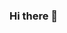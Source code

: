 ### Hi there 👋

<!--
**MHMMD-ASHIF/MHMMD-ASHIF** is a ✨ _special_ ✨ repository because its `README.md` (this file) appears on your GitHub profile.

hello im ashif , 

[![Anurag's GitHub stats](https://github-readme-stats.vercel.app/api?username=MHMMD-ASHIF)](https://github.com/anuraghazra/github-readme-stats)
